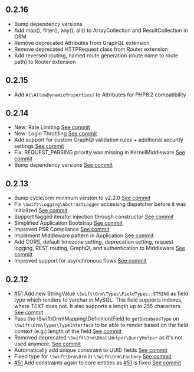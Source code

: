 ## 0.2.16

- Bump dependency versions
- Add map(), filter(), any(), all() to ArrayCollection and ResultCollection in ORM
- Remove deprecated Attributes from GraphQL extension
- Remove deprecated HTTPRequest class from Router extension
- Add reversed routing, named route generation (route name to route path) to Router extension

## 0.2.15

- Add ```#[\AllowDynamicProperties]``` to Attributes for PHP8.2 compatibility

## 0.2.14

- New: Rate Limiting [See commit](https://github.com/SwiftAPI/swift/commit/37ecc1ccc25ae6e5f62ca1ee8bf4b4e2f045c503)
- New: Login Throttling [See commit](https://github.com/SwiftAPI/swift/commit/ead6f738952278276482322af2132716a04c557a)
- Add support for custom GraphQl validation rules + additional security settings [See commit](https://github.com/SwiftAPI/swift/commit/cb7df1d2b3f0e8804962ae37840445154f0993f7)
- Fix: REQUEST_PARSING priority was missing in KernelMiddleware [See commit](https://github.com/SwiftAPI/swift/commit/627b33434cc4ba32bdfbdd0701d9dd44239c52d8)
- Bump dependency versions [See commit](https://github.com/SwiftAPI/swift/commit/c9913666990b1882a204f37059e76abf963eca23)

## 0.2.13

- Bump cycle/orm minimum version to v2.2.0 [See commit](https://github.com/SwiftAPI/swift/commit/60bd721d4e4d3461323e7df033138e48441a2929)
- Fix `\Swift\Logging\AbstractLogger` accessing dispatcher before it was initialized [See commit](https://github.com/SwiftAPI/swift/commit/1f6e54987b04f85e0a308bc5449676ed15fc54b3)
- Support tagged iterator injection through constructor [See commit](https://github.com/SwiftAPI/swift/commit/995ef28ccc9fe56c5d4e876fd3a8b4a53a98750b)
- Simplified Application Bootstrap [See commit](https://github.com/SwiftAPI/swift/commit/1775329b8888ac619eb991703da6a3f3ea4a1d56)
- Improved PSR Compliance [See commit](https://github.com/SwiftAPI/swift/commit/9bb62add9c373e580d005b8781764f4b84cee2b8)
- Implement Middleware pattern in Application [See commit](https://github.com/SwiftAPI/swift/commit/5269c42819ecd006cb2b66d0346cdcddc015e2e9)
- Add CORS, default timezone setting, deprecation setting, request logging, REST routing, GraphQl, and authentication to Middleware [See commit](https://github.com/SwiftAPI/swift/commit/b04dd60337aa925a7e8d018ee70a204580ddf41e)
- Improved support for asynchronous flows [See commit](https://github.com/SwiftAPI/swift/commit/b04dd60337aa925a7e8d018ee70a204580ddf41e)

## 0.2.12  

- [#51](https://github.com/SwiftAPI/swift/issues/51) Add new StringValue `\Swift\Orm\Types\FieldTypes::STRING` as field type which renders to varchar in MySQL. This field supports indexes, where TEXT does not. It also supports a length up to 255 characters. [See commit](https://github.com/SwiftAPI/swift/commit/2833be1ca49bb073df4f6b47cf21fcfd9f00d9a2)
- Pass the \Swift\Orm\Mapping\Definition\Field to `getDatabaseType` on `\Swift\Orm\Types\TypeInterface` to be able to render based on the field context (e.g.) length of the field [See commit](https://github.com/SwiftAPI/swift/commit/002f7bcc409e2fd2a38c86f429cfeea1305f56d7)
- Removed deprecated `\Swift\Orm\Dbal\Helper\QueryHelper` as it's not used anymore. [See commit](https://github.com/SwiftAPI/swift/commit/002f7bcc409e2fd2a38c86f429cfeea1305f56d7)
- Automatically add unique constraint to UUID fields [See commit](https://github.com/SwiftAPI/swift/commit/277d856ba1d4abc1da09cd201c265747c0ad3f0e)
- Fixed type for `\Swift\Orm\Orm` in `\Swift\Orm\Factory` [See commit](https://github.com/SwiftAPI/swift/commit/2d6e133747eb641e9254f82a1bd1ec68c216c45d)
- [#51](https://github.com/SwiftAPI/swift/issues/51) Add constraints again to core entities as [#51](https://github.com/SwiftAPI/swift/issues/51) is fixed [See commit](https://github.com/SwiftAPI/swift/commit/fa8e6ce86091e0b1a3f0472685283467b8f7de46)